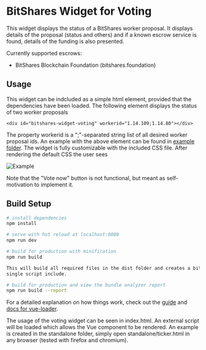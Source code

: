 # BitShares Widget for Voting

This widget displays the status of a BitShares worker proposal. 
It displays details of the proposal (status and others) and if a known escrow service is found, 
details of the funding is also presented.

Currently supported escrows:
 - BitShares Blockchain Foundation (bitshares.foundation)

## Usage

This widget can be indcluded as a simple html element, provided that the dependencies have been loaded. The following element displays the status of two worker proposals
```
<div id="bitshares-widget-voting" workerid="1.14.109;1.14.80"></div>
```
The property workerid is a ";"-separated string list of all desired worker proposal ids. An example with the above element can be found in [example folder](/example/bitshares-voting-widget.html). The widget is fully customizable with the included CSS file. After rendering the default CSS the user sees

![Example](/example/bitshares-voting-widget.jpeg?raw=true "BitShares Widget for Voting")

Note that the "Vote now" button is not functional, but meant as self-motivation to implement it.

## Build Setup

``` bash
# install dependencies
npm install

# serve with hot reload at localhost:8080
npm run dev

# build for production with minification
npm run build

This will build all required files in the dist folder and creates a bitshares-widget-voting-bundle.js that can be used for
single script include.

# build for production and view the bundle analyzer report
npm run build --report
```

For a detailed explanation on how things work, check out the [guide](http://vuejs-templates.github.io/webpack/) and [docs for vue-loader](http://vuejs.github.io/vue-loader).

The usage of the voting widget can be seen in index.html. An external script will be loaded which allows the Vue component to be rendered.
An example is created in the standalone folder, simply open standalone/ticker.html in any browser (tested with firefox and chromium).


